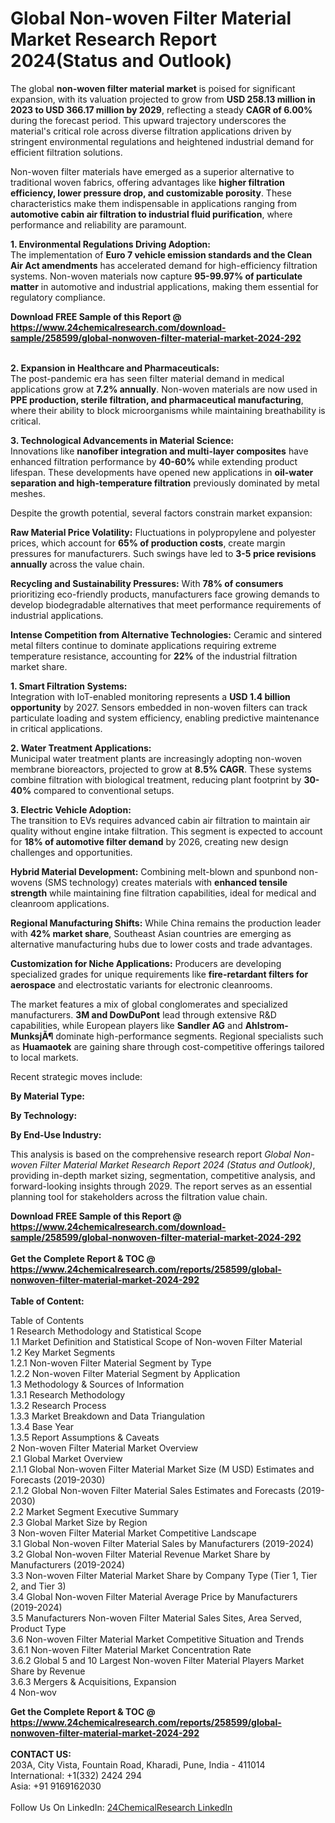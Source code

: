 <h1>Global Non-woven Filter Material Market Research Report 2024(Status and Outlook)</h1><p>The global <strong>non-woven filter material market</strong> is poised for significant expansion, with its valuation projected to grow from <strong>USD 258.13 million in 2023 to USD 366.17 million by 2029</strong>, reflecting a steady <strong>CAGR of 6.00%</strong> during the forecast period. This upward trajectory underscores the material's critical role across diverse filtration applications driven by stringent environmental regulations and heightened industrial demand for efficient filtration solutions.</p><p>Non-woven filter materials have emerged as a superior alternative to traditional woven fabrics, offering advantages like <strong>higher filtration efficiency, lower pressure drop, and customizable porosity</strong>. These characteristics make them indispensable in applications ranging from <strong>automotive cabin air filtration to industrial fluid purification</strong>, where performance and reliability are paramount.</p><p><strong>1. Environmental Regulations Driving Adoption:</strong><br>
The implementation of <strong>Euro 7 vehicle emission standards and the Clean Air Act amendments</strong> has accelerated demand for high-efficiency filtration systems. Non-woven materials now capture <strong>95-99.97% of particulate matter</strong> in automotive and industrial applications, making them essential for regulatory compliance.</p><div><b>Download FREE Sample of this Report @ 
            <a href="https://www.24chemicalresearch.com/download-sample/258599/global-nonwoven-filter-material-market-2024-292">
            https://www.24chemicalresearch.com/download-sample/258599/global-nonwoven-filter-material-market-2024-292</a></b></div><br><p><strong>2. Expansion in Healthcare and Pharmaceuticals:</strong><br>
The post-pandemic era has seen filter material demand in medical applications grow at <strong>7.2% annually</strong>. Non-woven materials are now used in <strong>PPE production, sterile filtration, and pharmaceutical manufacturing</strong>, where their ability to block microorganisms while maintaining breathability is critical.</p><p><strong>3. Technological Advancements in Material Science:</strong><br>
Innovations like <strong>nanofiber integration and multi-layer composites</strong> have enhanced filtration performance by <strong>40-60%</strong> while extending product lifespan. These developments have opened new applications in <strong>oil-water separation and high-temperature filtration</strong> previously dominated by metal meshes.</p><p>Despite the growth potential, several factors constrain market expansion:</p><p><strong>Raw Material Price Volatility:</strong> Fluctuations in polypropylene and polyester prices, which account for <strong>65% of production costs</strong>, create margin pressures for manufacturers. Such swings have led to <strong>3-5 price revisions annually</strong> across the value chain.</p><p><strong>Recycling and Sustainability Pressures:</strong> With <strong>78% of consumers</strong> prioritizing eco-friendly products, manufacturers face growing demands to develop biodegradable alternatives that meet performance requirements of industrial applications.</p><p><strong>Intense Competition from Alternative Technologies:</strong> Ceramic and sintered metal filters continue to dominate applications requiring extreme temperature resistance, accounting for <strong>22%</strong> of the industrial filtration market share.</p><p><strong>1. Smart Filtration Systems:</strong><br>
Integration with IoT-enabled monitoring represents a <strong>USD 1.4 billion opportunity</strong> by 2027. Sensors embedded in non-woven filters can track particulate loading and system efficiency, enabling predictive maintenance in critical applications.</p><p><strong>2. Water Treatment Applications:</strong><br>
Municipal water treatment plants are increasingly adopting non-woven membrane bioreactors, projected to grow at <strong>8.5% CAGR</strong>. These systems combine filtration with biological treatment, reducing plant footprint by <strong>30-40%</strong> compared to conventional setups.</p><p><strong>3. Electric Vehicle Adoption:</strong><br>
The transition to EVs requires advanced cabin air filtration to maintain air quality without engine intake filtration. This segment is expected to account for <strong>18% of automotive filter demand</strong> by 2026, creating new design challenges and opportunities.</p><p><strong>Hybrid Material Development:</strong> Combining melt-blown and spunbond non-wovens (SMS technology) creates materials with <strong>enhanced tensile strength</strong> while maintaining fine filtration capabilities, ideal for medical and cleanroom applications.</p><p><strong>Regional Manufacturing Shifts:</strong> While China remains the production leader with <strong>42% market share</strong>, Southeast Asian countries are emerging as alternative manufacturing hubs due to lower costs and trade advantages.</p><p><strong>Customization for Niche Applications:</strong> Producers are developing specialized grades for unique requirements like <strong>fire-retardant filters for aerospace</strong> and electrostatic variants for electronic cleanrooms.</p><p>The market features a mix of global conglomerates and specialized manufacturers. <strong>3M and DowDuPont</strong> lead through extensive R&amp;D capabilities, while European players like <strong>Sandler AG</strong> and <strong>Ahlstrom-MunksjÃ¶</strong> dominate high-performance segments. Regional specialists such as <strong>Huamaotek</strong> are gaining share through cost-competitive offerings tailored to local markets.</p><p>Recent strategic moves include:</p><p><strong>By Material Type:</strong></p><p><strong>By Technology:</strong></p><p><strong>By End-Use Industry:</strong></p><p>This analysis is based on the comprehensive research report <em>Global Non-woven Filter Material Market Research Report 2024 (Status and Outlook)</em>, providing in-depth market sizing, segmentation, competitive analysis, and forward-looking insights through 2029. The report serves as an essential planning tool for stakeholders across the filtration value chain.</p><div><b>Download FREE Sample of this Report @ 
            <a href="https://www.24chemicalresearch.com/download-sample/258599/global-nonwoven-filter-material-market-2024-292">
            https://www.24chemicalresearch.com/download-sample/258599/global-nonwoven-filter-material-market-2024-292</a></b></div><br><div><b>Get the Complete Report & TOC @ 
            <a href="https://www.24chemicalresearch.com/reports/258599/global-nonwoven-filter-material-market-2024-292">
            https://www.24chemicalresearch.com/reports/258599/global-nonwoven-filter-material-market-2024-292</a></b></div><br>
            <b>Table of Content:</b><p>Table of Contents<br />
1 Research Methodology and Statistical Scope<br />
1.1 Market Definition and Statistical Scope of Non-woven Filter Material<br />
1.2 Key Market Segments<br />
1.2.1 Non-woven Filter Material Segment by Type<br />
1.2.2 Non-woven Filter Material Segment by Application<br />
1.3 Methodology & Sources of Information<br />
1.3.1 Research Methodology<br />
1.3.2 Research Process<br />
1.3.3 Market Breakdown and Data Triangulation<br />
1.3.4 Base Year<br />
1.3.5 Report Assumptions & Caveats<br />
2 Non-woven Filter Material Market Overview<br />
2.1 Global Market Overview<br />
2.1.1 Global Non-woven Filter Material Market Size (M USD) Estimates and Forecasts (2019-2030)<br />
2.1.2 Global Non-woven Filter Material Sales Estimates and Forecasts (2019-2030)<br />
2.2 Market Segment Executive Summary<br />
2.3 Global Market Size by Region<br />
3 Non-woven Filter Material Market Competitive Landscape<br />
3.1 Global Non-woven Filter Material Sales by Manufacturers (2019-2024)<br />
3.2 Global Non-woven Filter Material Revenue Market Share by Manufacturers (2019-2024)<br />
3.3 Non-woven Filter Material Market Share by Company Type (Tier 1, Tier 2, and Tier 3)<br />
3.4 Global Non-woven Filter Material Average Price by Manufacturers (2019-2024)<br />
3.5 Manufacturers Non-woven Filter Material Sales Sites, Area Served, Product Type<br />
3.6 Non-woven Filter Material Market Competitive Situation and Trends<br />
3.6.1 Non-woven Filter Material Market Concentration Rate<br />
3.6.2 Global 5 and 10 Largest Non-woven Filter Material Players Market Share by Revenue<br />
3.6.3 Mergers & Acquisitions, Expansion<br />
4 Non-wov</p><div><b>Get the Complete Report & TOC @ 
            <a href="https://www.24chemicalresearch.com/reports/258599/global-nonwoven-filter-material-market-2024-292">
            https://www.24chemicalresearch.com/reports/258599/global-nonwoven-filter-material-market-2024-292</a></b></div><br><b>CONTACT US:</b><br>
            203A, City Vista, Fountain Road, Kharadi, Pune, India - 411014<br>
            International: +1(332) 2424 294<br>
            Asia: +91 9169162030 <br><br>
            Follow Us On LinkedIn: <a href="https://www.linkedin.com/company/24chemicalresearch/">24ChemicalResearch LinkedIn</a>